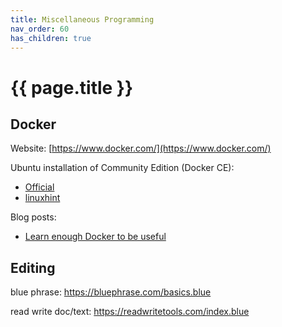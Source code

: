 ```yaml
---
title: Miscellaneous Programming
nav_order: 60
has_children: true
---
```


# {{ page.title }}

## Docker

Website: [https://www.docker.com/](https://www.docker.com/)

Ubuntu installation of Community Edition (Docker CE):
- [Official](https://docs.docker.com/install/linux/docker-ce/ubuntu/)
- [linuxhint](https://linuxhint.com/install_docker_linux_mint/)

Blog posts:
- [Learn enough Docker to be useful](https://towardsdatascience.com/learn-enough-docker-to-be-useful-b7ba70caeb4b)

## Editing

blue phrase: https://bluephrase.com/basics.blue

read write doc/text: https://readwritetools.com/index.blue